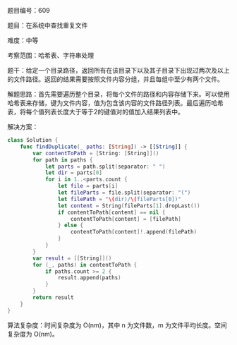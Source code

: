 题目编号：609

题目：在系统中查找重复文件

难度：中等

考察范围：哈希表、字符串处理

题干：给定一个目录路径，返回所有在该目录下以及其子目录下出现过两次及以上的文件路径。返回的结果需要按照文件内容分组，并且每组中至少有两个文件。

解题思路：首先需要遍历整个目录，将每个文件的路径和内容存储下来。可以使用哈希表来存储，键为文件内容，值为包含该内容的文件路径列表。最后遍历哈希表，将每个值列表长度大于等于2的键值对的值加入结果列表中。

解决方案：

```swift
class Solution {
    func findDuplicate(_ paths: [String]) -> [[String]] {
        var contentToPath = [String: [String]]()
        for path in paths {
            let parts = path.split(separator: " ")
            let dir = parts[0]
            for i in 1..<parts.count {
                let file = parts[i]
                let fileParts = file.split(separator: "(")
                let filePath = "\(dir)/\(fileParts[0])"
                let content = String(fileParts[1].dropLast())
                if contentToPath[content] == nil {
                    contentToPath[content] = [filePath]
                } else {
                    contentToPath[content]!.append(filePath)
                }
            }
        }
        var result = [[String]]()
        for (_, paths) in contentToPath {
            if paths.count >= 2 {
                result.append(paths)
            }
        }
        return result
    }
}
```

算法复杂度：时间复杂度为 O(nm)，其中 n 为文件数，m 为文件平均长度。空间复杂度为 O(nm)。